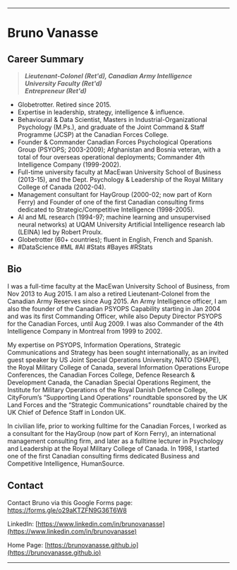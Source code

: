 * * *
# Bruno Vanasse

## Career Summary

> ***Lieutenant-Colonel (Ret'd), Canadian Army Intelligence<br>
University Faculty (Ret'd)<br>
Entrepreneur (Ret'd)***<br>

* Globetrotter. Retired since 2015.
* Expertise in leadership, strategy, intelligence & influence.
* Behavioural & Data Scientist, Masters in Industrial-Organizational Psychology (M.Ps.), and graduate of the Joint Command & Staff Programme (JCSP) at the Canadian Forces College.
* Founder & Commander Canadian Forces Psychological Operations Group (PSYOPS; 2003-2009); Afghanistan and Bosnia veteran, with a total of four overseas operational deployments; Commander 4th Intelligence Company (1999-2002).
* Full-time university faculty at MacEwan University School of Business (2013-15), and the Dept. Psychology & Leadership of the Royal Military College of Canada (2002-04).
* Management consultant for HayGroup (2000-02; now part of Korn Ferry) and Founder of one of the first Canadian consulting firms dedicated to Strategic/Competitive Intelligence (1998-2005).
* AI and ML research (1994-97; machine learning and unsupervised neural networks) at UQAM University Artificial Intelligence research lab (LEINA) led by Robert Proulx.
* Globetrotter (60+ countries); fluent in English, French and Spanish.
* #DataScience #ML #AI #Stats #Bayes #RStats

## Bio

I was a full-time faculty at the MacEwan University School of Business, from Nov 2013 to Aug 2015. I am also a retired Lieutenant-Colonel from the Canadian Army Reserves since Aug 2015. An Army Intelligence officer, I am also the founder of the Canadian PSYOPS Capability starting in Jan 2004 and was its first Commanding Officer, while also Deputy Director PSYOPS for the Canadian Forces, until Aug 2009. I was also Commander of the 4th Intelligence Company in Montreal from 1999 to 2002.

My expertise on PSYOPS, Information Operations, Strategic Communications and Strategy has been sought internationally, as an invited guest speaker by US Joint Special Operations University, NATO (SHAPE), the Royal Military College of Canada, several Information Operations Europe Conferences, the Canadian Forces College, Defence Research & Development Canada, the Canadian Special Operations Regiment, the Institute for Military Operations of the Royal Danish Defence College, CityForum’s “Supporting Land Operations” roundtable sponsored by the UK Land Forces and the “Strategic Communications” roundtable chaired by the UK Chief of Defence Staff in London UK.
 
In civilian life, prior to working fulltime for the Canadian Forces, I worked as a consultant for the HayGroup (now part of Korn Ferry), an international management consulting firm, and later as a fulltime lecturer in Psychology and Leadership at the Royal Military College of Canada. In 1998, I started one of the first Canadian consulting firms dedicated Business and Competitive Intelligence, HumanSource. 

## Contact 

Contact Bruno via this Google Forms page: [https://forms.gle/o29aKTZFN9G36T6W8 ](https://forms.gle/o29aKTZFN9G36T6W8) 

LinkedIn: [https://www.linkedin.com/in/brunovanasse](https://www.linkedin.com/in/brunovanasse)

Home Page: [https://brunovanasse.github.io](https://brunovanasse.github.io)

* * *
